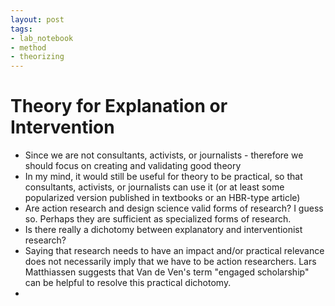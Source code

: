 ```yaml
---
layout: post
tags:
- lab_notebook
- method
- theorizing
---
```

# Theory for Explanation or Intervention
* Since we are not consultants, activists, or journalists - therefore we should focus on creating and validating good theory
* In my mind, it would still be useful for theory to be practical, so that consultants, activists, or journalists can use it (or at least some popularized version published in textbooks or an HBR-type article)
* Are action research and design science valid forms of research? I guess so. Perhaps they are sufficient as specialized forms of research.
* Is there really a dichotomy between explanatory and interventionist research?
* Saying that research needs to have an impact and/or practical relevance does not necessarily imply that we have to be action researchers. Lars Matthiassen suggests that Van de Ven's term "engaged scholarship" can be helpful to resolve this practical dichotomy.
* 
